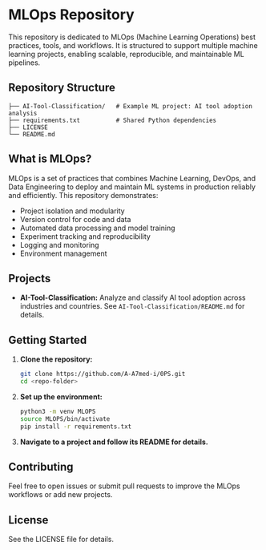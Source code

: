 # MLOps Repository

This repository is dedicated to MLOps (Machine Learning Operations) best practices, tools, and workflows. It is structured to support multiple machine learning projects, enabling scalable, reproducible, and maintainable ML pipelines.

## Repository Structure

```
├── AI-Tool-Classification/   # Example ML project: AI tool adoption analysis
├── requirements.txt          # Shared Python dependencies
├── LICENSE
└── README.md
```

## What is MLOps?

MLOps is a set of practices that combines Machine Learning, DevOps, and Data Engineering to deploy and maintain ML systems in production reliably and efficiently. This repository demonstrates:

- Project isolation and modularity
- Version control for code and data
- Automated data processing and model training
- Experiment tracking and reproducibility
- Logging and monitoring
- Environment management

## Projects

- **AI-Tool-Classification:**
  Analyze and classify AI tool adoption across industries and countries.
  See `AI-Tool-Classification/README.md` for details.

## Getting Started

1. **Clone the repository:**

   ```bash
   git clone https://github.com/A-A7med-i/0PS.git
   cd <repo-folder>
   ```

2. **Set up the environment:**

   ```bash
   python3 -m venv MLOPS
   source MLOPS/bin/activate
   pip install -r requirements.txt
   ```

3. **Navigate to a project and follow its README for details.**

## Contributing

Feel free to open issues or submit pull requests to improve the MLOps workflows or add new projects.

## License

See the LICENSE file for details.
